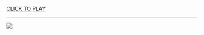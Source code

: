 
<a href="https://premium76.site?title=unblocked_drawing_games&ref=13M">CLICK TO PLAY</a></h3>
<hr>

<a href="https://premium76.site?title=unblocked_drawing_games&ref=13M"><img src="https://clearcache.store/games.png"></a>


